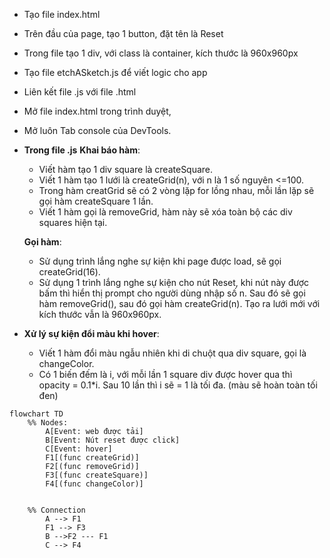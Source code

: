 - Tạo file index.html 
- Trên đầu của page, tạo 1 button, đặt tên là Reset
- Trong file tạo 1 div, với class là container, kích thước là 960x960px 
- Tạo file etchASketch.js để viết logic cho app
- Liên kết file .js với file .html
- Mở file index.html trong trình duyệt, 
- Mở luôn Tab console của DevTools.

- **Trong file .js**
    **Khai báo hàm**:
    - Viết hàm tạo 1 div square là createSquare.
    - Viết 1 hàm tạo 1 lưới là createGrid(n), với n là 1 số nguyên <=100.
    - Trong hàm creatGrid sẽ có 2 vòng lặp for lồng nhau, mỗi lần lặp sẽ gọi hàm createSquare 1 lần.
    - Viết 1 hàm gọi là removeGrid, hàm này sẽ xóa toàn bộ các div squares hiện tại.

    **Gọi hàm**: 
    - Sử dụng trình lắng nghe sự kiện khi page được load, sẽ gọi createGrid(16).
    - Sử dụng 1 trình lắng nghe sự kiện cho nút Reset, khi nút này được bấm thì hiển thị prompt cho người dùng nhập số n. Sau đó sẽ gọi hàm removeGrid(), sau đó gọi hàm createGrid(n). Tạo ra lưới mới với kích thước vẫn là 960x960px.

- **Xử lý sự kiện đổi màu khi hover**:
    - Viết 1 hàm đổi màu ngẫu nhiên khi di chuột qua div square, gọi là changeColor.
    - Có 1 biến đếm là i, với mỗi lần 1 square div được hover qua thì opacity = 0.1*i. Sau 10 lần thì i sẽ = 1 là tối đa. (màu sẽ hoàn toàn tối đen)

```mermaid
flowchart TD
    %% Nodes:
        A[Event: web được tải]
        B[Event: Nút reset được click]
        C[Event: hover]
        F1[(func createGrid)]
        F2[(func removeGrid)]
        F3[(func createSquare)]
        F4[(func changeColor)]


    %% Connection 
        A --> F1
        F1 --> F3
        B -->F2 --- F1
        C --> F4 

```






 

